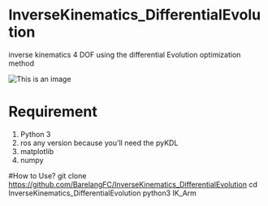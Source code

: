 # InverseKinematics_DifferentialEvolution
inverse kinematics 4 DOF using the differential Evolution optimization method 

![This is an image](https://github.com/BarelangFC/InverseKinematics_DifferentialEvolution/blob/main/Figure_1.png)

# Requirement
1. Python 3
2. ros any version because you'll need the pyKDL
3. matplotlib
4. numpy

#How to Use?
git clone https://github.com/BarelangFC/InverseKinematics_DifferentialEvolution
cd InverseKinematics_DifferentialEvolution
python3 IK_Arm
